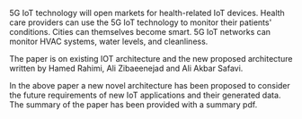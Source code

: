 5G IoT technology will open markets for health-related IoT devices. Health care providers can use the 5G IoT technology to monitor their patients' conditions. Cities can themselves become smart. 5G IoT networks can monitor HVAC systems, water levels, and cleanliness.

The paper is on existing IOT architecture and the new proposed architecture written by Hamed Rahimi, Ali Zibaeenejad and Ali Akbar Safavi.

In the above paper a new novel architecture has been proposed to consider the future requirements of new IoT applications and their generated data.
The summary of the paper has been provided with a summary pdf.

